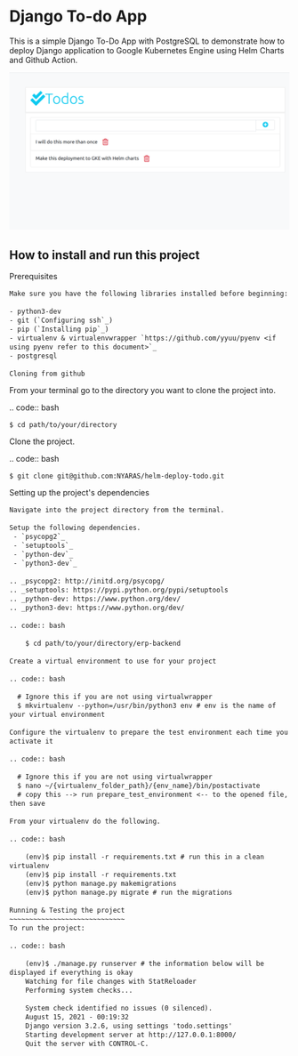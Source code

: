 Django To-do App
================

This is a simple Django To-Do App with PostgreSQL to demonstrate how to deploy Django application to Google Kubernetes Engine using Helm Charts and Github Action.

![todo App](https://raw.githubusercontent.com/NYARAS/helm-deploy-todo/main/todoApp.png)

How to install and run this project
-----------------------------------
Prerequisites
~~~~~~~~~~~~~
Make sure you have the following libraries installed before beginning:

- python3-dev
- git (`Configuring ssh`_)
- pip (`Installing pip`_)
- virtualenv & virtualenvwrapper `https://github.com/yyuu/pyenv <if using pyenv refer to this document>`_
- postgresql

Cloning from github
~~~~~~~~~~~~~~~~~~~
From your terminal go to the directory you want to clone the project into.

.. code:: bash

	$ cd path/to/your/directory

Clone the project.

.. code:: bash

	$ git clone git@github.com:NYARAS/helm-deploy-todo.git

Setting up the project's dependencies
~~~~~~~~~~~~~~~~~~~~~~~~~~~~~~~~~~~~~
Navigate into the project directory from the terminal.

Setup the following dependencies.
 - `psycopg2`_ 
 - `setuptools`_ 
 - `python-dev`_ 
 - `python3-dev`_ 

.. _psycopg2: http://initd.org/psycopg/
.. _setuptools: https://pypi.python.org/pypi/setuptools
.. _python-dev: https://www.python.org/dev/
.. _python3-dev: https://www.python.org/dev/

.. code:: bash

	$ cd path/to/your/directory/erp-backend

Create a virtual environment to use for your project

.. code:: bash

  # Ignore this if you are not using virtualwrapper
  $ mkvirtualenv --python=/usr/bin/python3 env # env is the name of your virtual environment

Configure the virtualenv to prepare the test environment each time you activate it

.. code:: bash

  # Ignore this if you are not using virtualwrapper
  $ nano ~/{virtualenv_folder_path}/{env_name}/bin/postactivate
  # copy this --> run prepare_test_environment <-- to the opened file, then save

From your virtualenv do the following.

.. code:: bash

	(env)$ pip install -r requirements.txt # run this in a clean virtualenv
	(env)$ pip install -r requirements.txt
    (env)$ python manage.py makemigrations
	(env)$ python manage.py migrate # run the migrations

Running & Testing the project
~~~~~~~~~~~~~~~~~~~~~~~~~~~~~
To run the project:

.. code:: bash

    (env)$ ./manage.py runserver # the information below will be displayed if everything is okay
    Watching for file changes with StatReloader
    Performing system checks...

    System check identified no issues (0 silenced).
    August 15, 2021 - 00:19:32
    Django version 3.2.6, using settings 'todo.settings'
    Starting development server at http://127.0.0.1:8000/
    Quit the server with CONTROL-C.

